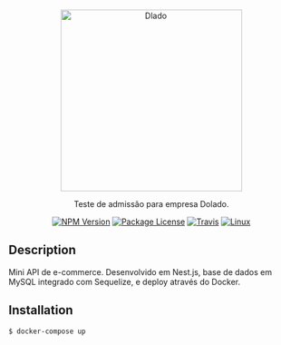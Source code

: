 
<br/>
<p align="center">
  <a href="http://nestjs.com/" target="blank"><img src="https://www.compredolado.com.br/_next/image?url=%2Fimages%2Flogotipo-dolado-blue.svg&w=128&q=75" width="320" alt="Dlado" /></a>
</p>

[travis-image]: https://api.travis-ci.org/nestjs/nest.svg?branch=master
[travis-url]: https://travis-ci.org/nestjs/nest
[linux-image]: https://img.shields.io/travis/nestjs/nest/master.svg?label=linux
[linux-url]: https://travis-ci.org/nestjs/nest
  
  <p align="center">Teste de admissão para empresa Dolado.</p>
    <p align="center">
<a href="https://www.npmjs.com/~nestjscore"><img src="https://img.shields.io/npm/v/@nestjs/core.svg" alt="NPM Version" /></a>
<a href="https://www.npmjs.com/~nestjscore"><img src="https://img.shields.io/npm/l/@nestjs/core.svg" alt="Package License" /></a>
<a href="https://travis-ci.org/nestjs/nest"><img src="https://api.travis-ci.org/nestjs/nest.svg?branch=master" alt="Travis" /></a>
<a href="https://travis-ci.org/nestjs/nest"><img src="https://img.shields.io/travis/nestjs/nest/master.svg?label=linux" alt="Linux" /></a>


## Description

Mini API de e-commerce. Desenvolvido em Nest.js, base de dados em MySQL integrado com Sequelize, e deploy através do Docker.

## Installation

```bash
$ docker-compose up
```